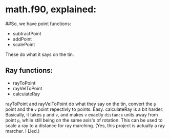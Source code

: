 # math.f90, explained:

##So, we have point functions:
* subtractPoint
* addPoint
* scalePoint

These do what it says on the tin.

## Ray functions:
* rayToPoint
* rayVelToPoint
* calculateRay

rayToPoint and rayVelToPoint do what they say on the tin, convert the `p` point and the `v` point repectivly to points. Easy.
calculateRay is a bit harder: Basically, it takes `p` and `v`, and makes `v` exactly `distance` units away from point `p`, while still being on the same axis's of rotation. This can be used to scale a ray to a distance for ray marching. (Yes, this project is actually a ray marcher. I Lied.)
